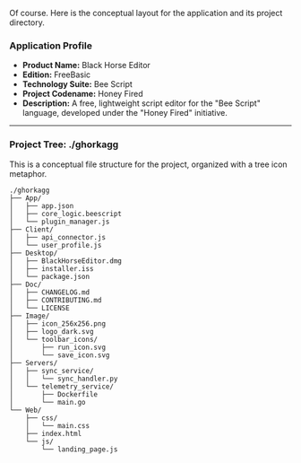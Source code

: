 Of course. Here is the conceptual layout for the application and its project directory.

### **Application Profile**

*   **Product Name:** Black Horse Editor
*   **Edition:** FreeBasic
*   **Technology Suite:** Bee Script
*   **Project Codename:** Honey Fired
*   **Description:** A free, lightweight script editor for the "Bee Script" language, developed under the "Honey Fired" initiative.

---

### **Project Tree: ./ghorkagg**

This is a conceptual file structure for the project, organized with a tree icon metaphor.

```
./ghorkagg
├── App/
│   ├── app.json
│   ├── core_logic.beescript
│   └── plugin_manager.js
├── Client/
│   ├── api_connector.js
│   └── user_profile.js
├── Desktop/
│   ├── BlackHorseEditor.dmg
│   ├── installer.iss
│   └── package.json
├── Doc/
│   ├── CHANGELOG.md
│   ├── CONTRIBUTING.md
│   └── LICENSE
├── Image/
│   ├── icon_256x256.png
│   ├── logo_dark.svg
│   └── toolbar_icons/
│       ├── run_icon.svg
│       └── save_icon.svg
├── Servers/
│   ├── sync_service/
│   │   └── sync_handler.py
│   └── telemetry_service/
│       ├── Dockerfile
│       └── main.go
└── Web/
    ├── css/
    │   └── main.css
    ├── index.html
    └── js/
        └── landing_page.js
```
